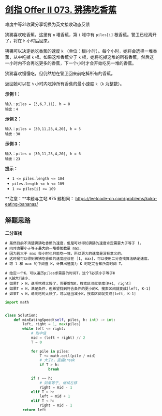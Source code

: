 # [剑指 Offer II 073. 狒狒吃香蕉](https://leetcode.cn/problems/nZZqjQ/)

难度中等31收藏分享切换为英文接收动态反馈

狒狒喜欢吃香蕉。这里有 `n` 堆香蕉，第 `i` 堆中有 `piles[i]` 根香蕉。警卫已经离开了，将在 `h` 小时后回来。

狒狒可以决定她吃香蕉的速度 `k` （单位：根/小时）。每个小时，她将会选择一堆香蕉，从中吃掉 `k` 根。如果这堆香蕉少于 `k` 根，她将吃掉这堆的所有香蕉，然后这一小时内不会再吃更多的香蕉，下一个小时才会开始吃另一堆的香蕉。 

狒狒喜欢慢慢吃，但仍然想在警卫回来前吃掉所有的香蕉。

返回她可以在 `h` 小时内吃掉所有香蕉的最小速度 `k`（`k` 为整数）。

 



**示例 1：**

```
输入：piles = [3,6,7,11], h = 8
输出：4
```

**示例 2：**

```
输入：piles = [30,11,23,4,20], h = 5
输出：30
```

**示例 3：**

```
输入：piles = [30,11,23,4,20], h = 6
输出：23
```

 

**提示：**

- `1 <= piles.length <= 104`
- `piles.length <= h <= 109`
- `1 <= piles[i] <= 109`

 

**注意：**本题与主站 875 题相同： https://leetcode-cn.com/problems/koko-eating-bananas/



## 解题思路

**二分查找**

```
# 虽然目前不清楚狒狒吃香蕉的速度，但是可以得知狒狒的速度肯定需要大于等于 1，
# 同时也要小于等于最大的一堆香蕉数量 max，
# 因为若大于 max 每小时也只能吃一堆，所以更大的速度是没有意义的。
# 这时候可以得到狒狒吃香蕉的速度应该在 [1, max]，可以使用二分查找算法确定速度。
# 取 1 和 max 的中间值 K，计算出速度为 K 时吃完香蕉所需时间 T。

# 给定一个K，可以遍历piles求需要的时间T，这个T必须小于等于H
# K越大T越小，
# 如果T > H，说明吃得太慢了，需要增加K，搜索区间就变成[K+1, right]
# 如果T = H，满足条件，但希望找到符合条件的更小的K，搜索区间就变成[left, K-1]
# 如果T < H，说明吃的太快了，可以适当减小K，搜索区间就变成[left, K-1]
```

```python
import math


class Solution:
    def minEatingSpeed(self, piles, h: int) -> int:
        left, right = 1, max(piles)
        while left <= right:
            # 取中值
            mid = (left + right) // 2
            T = 0
            
            for pile in piles:
                T += math.ceil(pile / mid)
                # 大于h，直接break
                if T > h:
                    break
            
            if T == h:
                # 如果等于, 继续左移
                right = mid - 1
            elif T > h:
                left = mid + 1
            elif T < h:
                right = mid - 1
        return left
```

